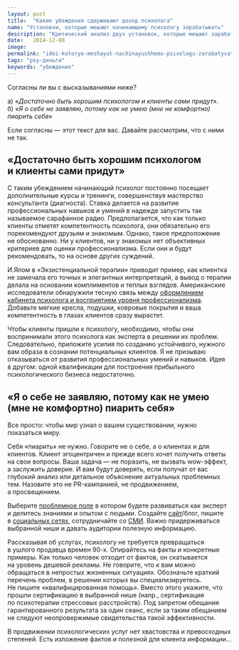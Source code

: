 ```yaml
---
layout: post
title:  "Какие убеждения сдерживают доход психолога"
name: "Установки, которые мешают начинающему психологу зарабатывать"
description: "Критический анализ двух установок, которые мешают зарабатывать начинающему психологу"
date:   2014-12-08			 
image:
permalink: "idei-kotorye-meshayut-nachinayushhemu-psixologu-zarabatyvat/"
tags: "psy-деньги"
keywords: "убеждения"
---
```


<p>Согласны&nbsp;ли вы&nbsp;с&nbsp;высказываниями ниже? </p>
<p>а) «<em>Достаточно быть хорошим психологом и&nbsp;клиенты сами придут</em>».<br/>
 б) «<em>Я&nbsp;о&nbsp;себе не&nbsp;заявляю, потому как не&nbsp;умею (мне не&nbsp;комфортно) пиарить себя</em>»
</p>
<p>Если согласны&nbsp;— этот текст для вас. Давайте рассмотрим, что с&nbsp;ними не&nbsp;так.  </p>
<h2>«Достаточно быть хорошим психологом и&nbsp;клиенты сами придут»</h2>
<p>С&nbsp;таким убеждением начинающий психолог постоянно посещает дополнительные курсы и&nbsp;тренинги, совершенствуя мастерство консультанта (диагноста). Ставка делается на&nbsp;развитие профессиональных навыков и&nbsp;умений в&nbsp;надежде запустить так называемое сарафанное радио. Предполагается, что как только клиенты отметят компетентность психолога, они обязательно его порекомендуют друзьям и&nbsp;знакомым. Однако, такое предположение не&nbsp;обоснованно. Ни&nbsp;у&nbsp;клиентов, ни&nbsp;у&nbsp;знакомых нет объективных критериев для оценки профессионализма. Если они и&nbsp;будут рекомендовать, то&nbsp;на&nbsp;основе других суждений.</p>
<p>И.Ялом в&nbsp;«Экзистенциальной терапии» приводит пример, как клиентка не&nbsp;замечала его точных и&nbsp;элегантных интерпретаций, а&nbsp;вывод о&nbsp;терапии делала на&nbsp;основании комплиментов и&nbsp;теплых взглядов. Американские исследователи обнаружили тесную связь между <a href="/kak-oformit-kabinet-psixologa/" title="Как оформить кабинет психолога">оформлением кабинета психолога и&nbsp;восприятием уровня профессионализма</a>. Добавьте мягкие кресла, подушки, ковровые покрытия и&nbsp;ваша компетентность в&nbsp;глазах клиентов сразу вырастет.</p>
<p>Чтобы клиенты пришли к&nbsp;психологу, необходимо, чтобы они воспринимали этого психолога как эксперта в&nbsp;решении их&nbsp;проблем. Следовательно, приложите усилия по&nbsp;созданию устойчивого, нужного вам образа в&nbsp;сознании потенциальных клиентов. Я&nbsp;не&nbsp;призываю отказываться от&nbsp;развития профессиональных умений и&nbsp;навыков. Идея в&nbsp;другом: одной квалификации для построения прибыльного психологического бизнеса недостаточно.</p>
<h2>«Я&nbsp;о&nbsp;себе не&nbsp;заявляю, потому как не&nbsp;умею (мне не&nbsp;комфортно) пиарить себя»</h2>
<p>Все просто: чтобы мир узнал о&nbsp;вашем существовании, нужно показаться миру.</p>
<p>Себя «пиарить» не&nbsp;нужно. Говорите не&nbsp;о&nbsp;себе, а&nbsp;о&nbsp;клиентах и&nbsp;для клиентов. Клиент эгоцентричен и&nbsp;прежде всего хочет получить ответы на&nbsp;свои вопросы. Ваша задача&nbsp;— не&nbsp;поразить, не&nbsp;вызвать wow-эффект, а&nbsp;заслужить доверие. И&nbsp;вам будут доверять, если получат от&nbsp;вас глубокий анализ или детальное объяснение актуальных проблемных тем. Назовите это не&nbsp;PR-кампанией, не&nbsp;продвижением, а&nbsp;просвещением.</p><p> Выберите <a href="/sfery-specializacii-psixologa/" title="Сферы специализации психолога">проблемное поле</a> в&nbsp;котором будете развиваться как эксперт и&nbsp;делитесь знаниями и&nbsp;опытом с&nbsp;людьми. Создайте <a href="/sposoby-naxozhdeniya-klientov-sajt-psixologa/" title="Способы нахождения клиентов: сайт психолога">сайт</a>/блог, пишите в&nbsp;<a href="/sposoby-naxozhdeniya-klientov-socialnye-media/" title="Способы нахождения клиентов: социальные медиа">социальных сетях</a>, сотрудничайте со&nbsp;<a href="/sposoby-naxozhdeniya-klientov-publichnye-vystupleniya/" title="Способы нахождения клиентов: публичные выступления">СМИ</a>. Важно придерживаться выбранной ниши и&nbsp;давать аудитории полезную информацию.</p>
<p>Рассказывая об&nbsp;услугах, психологу не&nbsp;требуется превращаться в&nbsp;ушлого продавца времен <nobr>90-х.</nobr> Опирайтесь на&nbsp;факты и&nbsp;конкретные примеры. Как только человек отходит от&nbsp;фактов, он&nbsp;скатывается на&nbsp;уровень дешевой рекламы. Не&nbsp;говорите, что к&nbsp;вам можно обращаться в&nbsp;непростых жизненных ситуациях. Обозначьте краткий перечень проблем, в&nbsp;решении которых вы&nbsp;специализируетесь. Не&nbsp;пишите «квалифицированная помощь». Вместо этого укажите, что прошли сертификацию в&nbsp;выбранной нише (напр., сертификация по&nbsp;психотерапии стрессовых расстройств). Под запретом обещания гарантированного результата за&nbsp;один сеанс, если за&nbsp;таким обещанием не&nbsp;следуют неопровержимые свидетельства такой эффективности.</p>
<p>В&nbsp;продвижении психологических услуг нет хвастовства и&nbsp;превосходных степеней. Есть изложение фактов и&nbsp;полезной для клиента информации...</p>
